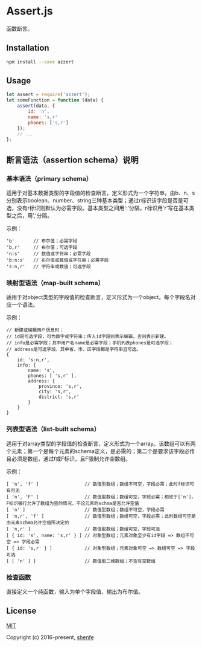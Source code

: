 # Assert.js

函数断言。

## Installation

```bash
npm install --save azzert
```

## Usage

```js
let assert = require('azzert');
let someFunction = function (data) {
    assert(data, {
        id: 'n',
        name: 's,r'
        phones: ['s,r']
    });
    // ...
};
```

## 断言语法（assertion schema）说明

### 基本语法（primary schema）

适用于对基本数据类型的字段值的检查断言，定义形式为一个字符串。由b、n、s分别表示boolean、number、string三种基本类型；通过r标识该字段是否是可选，没有r标识则默认为必需字段。基本类型之间用':'分隔，r标识用'r'写在基本类型之后，用','分隔。

示例：

    'b'       // 布尔值；必需字段
    'b,r'     // 布尔值；可选字段
    'n:s'     // 数值或字符串；必需字段
    'b:n:s'   // 布尔值或数值或字符串；必需字段
    's:n,r'   // 字符串或数值；可选字段

### 映射型语法（map-built schema）

适用于对object类型的字段值的检查断言，定义形式为一个object。每个字段名对应一个语法。

示例：

    // 新建或编辑用户信息时：
    // id是可选字段，可为数字或字符串；传入id字段则表示编辑，否则表示新建。
    // info是必需字段；其中用户名name是必需字段；手机列表phones是可选字段；
    // address是可选字段，其中省、市、区字段都是字符串且可选。
    {
        id: 's:n,r',
        info: {
            name: 's',
            phones: [ 's,r' ],
            address: {
                province: 's,r',
                city: 's,r',
                district: 's,r'
            }
        }
    }

### 列表型语法（list-built schema）

适用于对array类型的字段值的检查断言，定义形式为一个array。该数组可以有两个元素；第一个是每个元素的schema定义，是必需的；第二个是要求该字段必传且必须是数组，通过f或F标识，且F强制允许空数组。

示例：

    [ 'n', 'f' ]                 // 数值型数组；数组不可空，字段必需；此时f标识可有可无
    [ 'n', 'F' ]                 // 数值型数组；数组可空，字段必需；相较于['n']，F标识强行允许了数组为空的情况，不论元素的schma是否允许空值
    [ 'n' ]                      // 数值型数组；数组不可空，字段必需
    [ 'n,r', 'f' ]               // 数值型数组；数组可空，字段必需；此时数组可空是由元素schma允许空值所决定的
    [ 'n,r' ]                    // 数值型数组；数组可空，字段可选
    [ { id: 's', name: 's,r' } ] // 对象型数组；元素对象至少有id字段 => 数组不可空 => 字段必需
    [ { id: 's,r' } ]            // 对象型数组；元素对象可空 => 数组可空 => 字段可选
    [ [ 'n' ] ]                  // 数值型二维数组；不含有空数组

### 检查函数

直接定义一个纯函数，输入为单个字段值，输出为布尔值。

## License

[MIT](http://opensource.org/licenses/MIT)

Copyright (c) 2016-present, [shenfe](https://github.com/shenfe)
